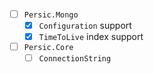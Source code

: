 - [ ] `Persic.Mongo` <VERSION>
    - [x] `Configuration` support
    - [x] `TimeToLive` index support
- [ ] `Persic.Core` <VERSION>
    - [ ] `ConnectionString`